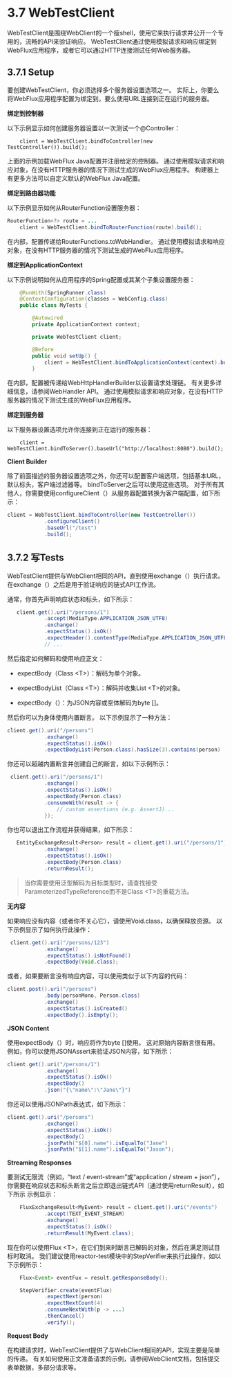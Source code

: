 # 3.7 WebTestClient

WebTestClient是围绕WebClient的一个瘦shell，使用它来执行请求并公开一个专用的，流畅的API来验证响应。 WebTestClient通过使用模拟请求和响应绑定到WebFlux应用程序，或者它可以通过HTTP连接测试任何Web服务器。

## 3.7.1 Setup

要创建WebTestClient，你必须选择多个服务器设置选项之一。 实际上，你要么将WebFlux应用程序配置为绑定到，要么使用URL连接到正在运行的服务器。

**绑定到控制器**

以下示例显示如何创建服务器设置以一次测试一个@Controller：

        ​client = WebTestClient.bindToController(new TestController()).build();

上面的示例加载WebFlux Java配置并注册给定的控制器。 通过使用模拟请求和响应对象，在没有HTTP服务器的情况下测试生成的WebFlux应用程序。 构建器上有更多方法可以自定义默认的WebFlux Java配置。

**绑定到路由器功能**

以下示例显示如何从RouterFunction设置服务器：

~~~java
​RouterFunction<?> route = ...
    client = WebTestClient.bindToRouterFunction(route).build();
~~~

在内部，配置传递给RouterFunctions.toWebHandler。 通过使用模拟请求和响应对象，在没有HTTP服务器的情况下测试生成的WebFlux应用程序。

**绑定到ApplicationContext**

以下示例说明如何从应用程序的Spring配置或其某个子集设置服务器：

~~~java
    ​@RunWith(SpringRunner.class)
    @ContextConfiguration(classes = WebConfig.class)￼
    public class MyTests {

        @Autowired
        private ApplicationContext context;￼

        private WebTestClient client;

        @Before
        public void setUp() {
            client = WebTestClient.bindToApplicationContext(context).build();￼
        }
~~~

在内部，配置被传递给WebHttpHandlerBuilder以设置请求处理链。 有关更多详细信息，请参阅WebHandler API。 通过使用模拟请求和响应对象，在没有HTTP服务器的情况下测试生成的WebFlux应用程序。

**绑定到服务器**

以下服务器设置选项允许你连接到正在运行的服务器：

        ​client = WebTestClient.bindToServer().baseUrl("http://localhost:8080").build();

**Client Builder**

除了前面描述的服务器设置选项之外，你还可以配置客户端选项，包括基本URL，默认标头，客户端过滤器等。 bindToServer之后可以使用这些选项。 对于所有其他人，你需要使用configureClient（）从服务器配置转换为客户端配置，如下所示：

~~~java
client = WebTestClient.bindToController(new TestController())
            .configureClient()
            .baseUrl("/test")
            .build();
~~~

## 3.7.2 写Tests

WebTestClient提供与WebClient相同的API，直到使用exchange（）执行请求。 在exchange（）之后是用于验证响应的链式API工作流。

通常，你首先声明响应状态和标头，如下所示：

~~~java
   client.get().uri("/persons/1")
            .accept(MediaType.APPLICATION_JSON_UTF8)
            .exchange()
            .expectStatus().isOk()
            .expectHeader().contentType(MediaType.APPLICATION_JSON_UTF8)
            // ...
~~~

然后指定如何解码和使用响应正文：

* expectBody（Class &lt;T>）：解码为单个对象。

* expectBodyList（Class &lt;T>）：解码并收集List &lt;T>的对象。

* expectBody（）：为JSON内容或空体解码为byte []。

然后你可以为身体使用内置断言。 以下示例显示了一种方法：

~~~java
​client.get().uri("/persons")
            .exchange()
            .expectStatus().isOk()
            .expectBodyList(Person.class).hasSize(3).contains(person)
~~~

你还可以超越内置断言并创建自己的断言，如以下示例所示：

~~~java
 client.get().uri("/persons/1")
            .exchange()
            .expectStatus().isOk()
            .expectBody(Person.class)
            .consumeWith(result -> {
                // custom assertions (e.g. AssertJ)...
            });
~~~

你也可以退出工作流程并获得结果，如下所示：

~~~java
   EntityExchangeResult<Person> result = client.get().uri("/persons/1")
            .exchange()
            .expectStatus().isOk()
            .expectBody(Person.class)
            .returnResult();
~~~

>当你需要使用泛型解码为目标类型时，请查找接受ParameterizedTypeReference而不是Class &lt;T>的重载方法。

**无内容**

如果响应没有内容（或者你不关心它），请使用Void.class，以确保释放资源。 以下示例显示了如何执行此操作：

~~~java
 ​client.get().uri("/persons/123")
            .exchange()
            .expectStatus().isNotFound()
            .expectBody(Void.class);
~~~

或者，如果要断言没有响应内容，可以使用类似于以下内容的代码：

~~~java
client.post().uri("/persons")
            .body(personMono, Person.class)
            .exchange()
            .expectStatus().isCreated()
            .expectBody().isEmpty();
~~~

**JSON Content**

使用expectBody（）时，响应将作为byte []使用。 这对原始内容断言很有用。 例如，你可以使用JSONAssert来验证JSON内容，如下所示：

~~~java
client.get().uri("/persons/1")
            .exchange()
            .expectStatus().isOk()
            .expectBody()
            .json("{\"name\":\"Jane\"}")
~~~

你还可以使用JSONPath表达式，如下所示：

~~~java
​client.get().uri("/persons")
            .exchange()
            .expectStatus().isOk()
            .expectBody()
            .jsonPath("$[0].name").isEqualTo("Jane")
            .jsonPath("$[1].name").isEqualTo("Jason");
~~~

**Streaming Responses**

要测试无限流（例如，“text / event-stream”或“application / stream + json”），你需要在响应状态和标头断言之后立即退出链式API（通过使用returnResult），如下所示 示例显示：

~~~java
    ​FluxExchangeResult<MyEvent> result = client.get().uri("/events")
            .accept(TEXT_EVENT_STREAM)
            .exchange()
            .expectStatus().isOk()
            .returnResult(MyEvent.class);
~~~

现在你可以使用Flux &lt;T>，在它们到来时断言已解码的对象，然后在满足测试目标时取消。 我们建议使用reactor-test模块中的StepVerifier来执行此操作，如以下示例所示：

~~~java
    ​Flux<Event> eventFux = result.getResponseBody();

    StepVerifier.create(eventFlux)
            .expectNext(person)
            .expectNextCount(4)
            .consumeNextWith(p -> ...)
            .thenCancel()
            .verify();
~~~

**Request Body**

在构建请求时，WebTestClient提供了与WebClient相同的API，实现主要是简单的传递。 有关如何使用正文准备请求的示例，请参阅WebClient文档，包括提交表单数据，多部分请求等。


